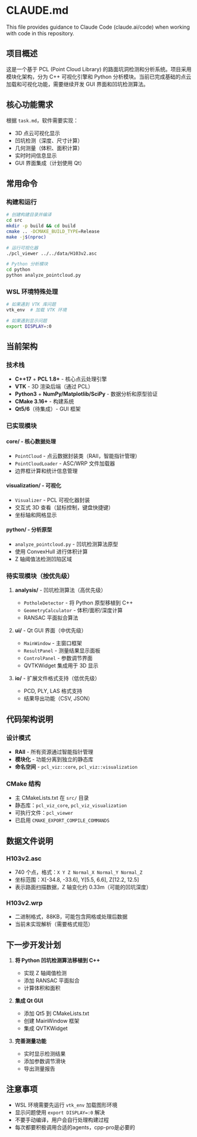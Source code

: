 # CLAUDE.md

This file provides guidance to Claude Code (claude.ai/code) when working with code in this repository.

## 项目概述

这是一个基于 PCL (Point Cloud Library) 的路面坑洞检测和分析系统。项目采用模块化架构，分为 C++ 可视化引擎和 Python 分析模块。当前已完成基础的点云加载和可视化功能，需要继续开发 GUI 界面和凹坑检测算法。

## 核心功能需求

根据 `task.md`，软件需要实现：
- 3D 点云可视化显示
- 凹坑检测（深度、尺寸计算）
- 几何测量（体积、面积计算）
- 实时时间信息显示
- GUI 界面集成（计划使用 Qt）

## 常用命令

### 构建和运行
```bash
# 创建构建目录并编译
cd src
mkdir -p build && cd build
cmake .. -DCMAKE_BUILD_TYPE=Release
make -j$(nproc)

# 运行可视化器
./pcl_viewer ../../data/H103v2.asc

# Python 分析模块
cd python
python analyze_pointcloud.py
```

### WSL 环境特殊处理
```bash
# 如果遇到 VTK 库问题
vtk_env  # 加载 VTK 环境

# 如果遇到显示问题
export DISPLAY=:0
```

## 当前架构

### 技术栈
- **C++17** + **PCL 1.8+** - 核心点云处理引擎
- **VTK** - 3D 渲染后端（通过 PCL）
- **Python3** + **NumPy/Matplotlib/SciPy** - 数据分析和原型验证
- **CMake 3.16+** - 构建系统
- **Qt5/6**（待集成）- GUI 框架

### 已实现模块

#### core/ - 核心数据处理
- `PointCloud` - 点云数据封装类（RAII，智能指针管理）
- `PointCloudLoader` - ASC/WRP 文件加载器
- 边界框计算和统计信息管理

#### visualization/ - 可视化
- `Visualizer` - PCL 可视化器封装
- 交互式 3D 查看（鼠标控制，键盘快捷键）
- 坐标轴和网格显示

#### python/ - 分析原型
- `analyze_pointcloud.py` - 凹坑检测算法原型
- 使用 ConvexHull 进行体积计算
- Z 轴阈值法检测凹陷区域

### 待实现模块（按优先级）

1. **analysis/** - 凹坑检测算法（高优先级）
   - `PotholeDetector` - 将 Python 原型移植到 C++
   - `GeometryCalculator` - 体积/面积/深度计算
   - RANSAC 平面拟合算法

2. **ui/** - Qt GUI 界面（中优先级）
   - `MainWindow` - 主窗口框架
   - `ResultPanel` - 测量结果显示面板
   - `ControlPanel` - 参数调节界面
   - QVTKWidget 集成用于 3D 显示

3. **io/** - 扩展文件格式支持（低优先级）
   - PCD, PLY, LAS 格式支持
   - 结果导出功能（CSV, JSON）

## 代码架构说明

### 设计模式
- **RAII** - 所有资源通过智能指针管理
- **模块化** - 功能分离到独立的静态库
- **命名空间** - `pcl_viz::core`, `pcl_viz::visualization`

### CMake 结构
- 主 CMakeLists.txt 在 `src/` 目录
- 静态库：`pcl_viz_core`, `pcl_viz_visualization`
- 可执行文件：`pcl_viewer`
- 已启用 `CMAKE_EXPORT_COMPILE_COMMANDS`

## 数据文件说明

### H103v2.asc
- 740 个点，格式：`X Y Z Normal_X Normal_Y Normal_Z`
- 坐标范围：X[-34.8, -33.6], Y[5.5, 6.6], Z[12.2, 12.5]
- 表示路面扫描数据，Z 轴变化约 0.33m（可能的凹坑深度）

### H103v2.wrp
- 二进制格式，88KB，可能包含网格或处理后数据
- 当前未实现解析（需要格式规范）

## 下一步开发计划

1. **将 Python 凹坑检测算法移植到 C++**
   - 实现 Z 轴阈值检测
   - 添加 RANSAC 平面拟合
   - 计算体积和面积

2. **集成 Qt GUI**
   - 添加 Qt5 到 CMakeLists.txt
   - 创建 MainWindow 框架
   - 集成 QVTKWidget

3. **完善测量功能**
   - 实时显示检测结果
   - 添加参数调节滑块
   - 导出测量报告

## 注意事项

- WSL 环境需要先运行 `vtk_env` 加载图形环境
- 显示问题使用 `export DISPLAY=:0` 解决
- 不要手动编译，用户会自行处理构建过程
- 每次都要积极调用合适的agents，cpp-pro是必要的